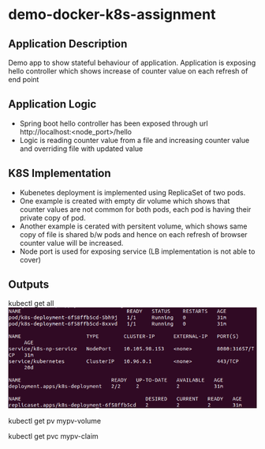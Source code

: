 # demo-docker-k8s-assignment

## Application Description
Demo app to show stateful behaviour of application.
Application is exposing hello controller which shows increase of counter value on each refresh of end point

## Application Logic 
* Spring boot hello controller has been exposed through url http://localhost:<node_port>/hello
* Logic is reading counter value from a file and increasing counter value and overriding file with updated value

##  K8S  Implementation 

* Kubenetes deployment is implemented using ReplicaSet of two pods.
* One example is created with empty dir volume which shows that counter values are not common for both pods, each pod is having their private copy of pod.
* Another example is cerated with persitent volume, which shows same copy of file is shared b/w pods and hence on each refresh of browser counter value will be increased.
* Node port is used for exposing service (LB implementation is not able to cover)

## Outputs 

kubectl get all 
![alt text](https://github.com/pramodpatwa1986/demo-docker-k8s-assignment/blob/master/KUBECTL-ALL.PNG)

kubectl get pv mypv-volume

kubectl get pvc mypv-claim

